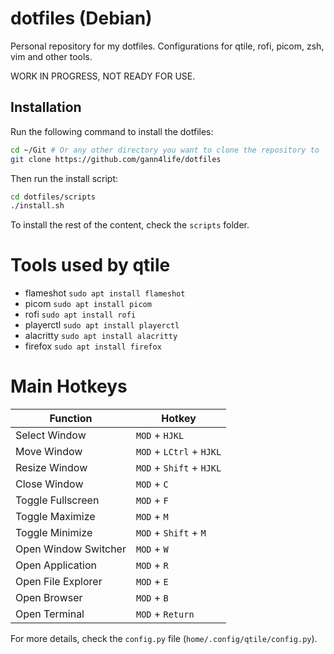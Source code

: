# dotfiles (Debian)
Personal repository for my dotfiles. Configurations for qtile, rofi, picom, zsh, vim and other tools.

WORK IN PROGRESS, NOT READY FOR USE. 

## Installation
Run the following command to install the dotfiles:
```bash 
cd ~/Git # Or any other directory you want to clone the repository to
git clone https://github.com/gann4life/dotfiles
```
Then run the install script:
```bash
cd dotfiles/scripts
./install.sh
```
To install the rest of the content, check the `scripts` folder. 

# Tools used by qtile
- flameshot `sudo apt install flameshot`
- picom `sudo apt install picom`
- rofi `sudo apt install rofi`
- playerctl `sudo apt install playerctl`
- alacritty `sudo apt install alacritty`
- firefox `sudo apt install firefox`

# Main Hotkeys 
| Function | Hotkey |
|---|---|
| Select Window | `MOD` + `HJKL` |
| Move Window | `MOD` + `LCtrl` + `HJKL` |
| Resize Window | `MOD` + `Shift` + `HJKL` |
| Close Window | `MOD` + `C` |
| Toggle Fullscreen | `MOD` + `F` |
| Toggle Maximize | `MOD` + `M` |
| Toggle Minimize | `MOD` + `Shift` + `M` |
| Open Window Switcher| `MOD` + `W` |
| Open Application | `MOD` + `R` |
| Open File Explorer | `MOD` + `E`|
| Open Browser | `MOD` + `B` |
| Open Terminal | `MOD` + `Return` |

For more details, check the `config.py` file (`home/.config/qtile/config.py`).

